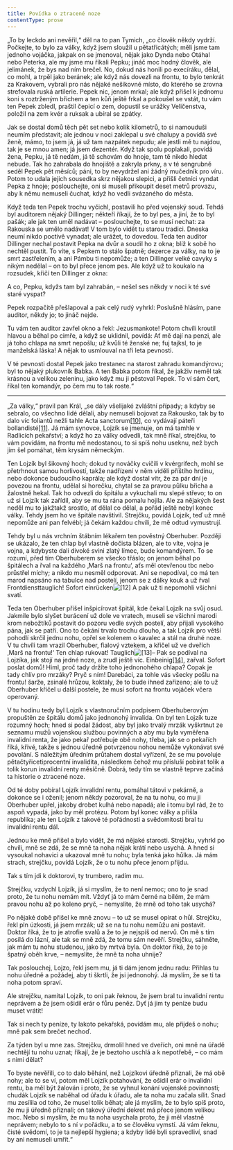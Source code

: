 ```yaml
---
title: Povídka o ztracené noze
contentType: prose
---
```


<section>

„To by leckdo ani nevěřil,“ děl na to pan Tymich, „co člověk někdy vydrží. Počkejte, to bylo za války, když jsem sloužil u pětatřicátých; měli jsme tam jednoho vojáčka, jakpak on se jmenoval, nějak jako Dynda nebo Otáhal nebo Peterka, ale my jsme mu říkali Pepku; jináč moc hodný člověk, ale jelimánek, že bys nad ním brečel. No, dokud nás honili po execíráku, dělal, co mohl, a trpěl jako beránek; ale když nás dovezli na frontu, to bylo tenkrát za Krakovem, vybrali pro nás nějaké nešikovné místo, do kterého se zrovna strefovala ruská artilerie. Pepek nic, jenom mrkal; ale když přišel k jednomu koni s roztrženým břichem a ten kůň ještě frkal a pokoušel se vstát, tu vám ten Pepek zbledl, praštil čepicí o zem, dopustil se urážky Veličenstva, položil na zem kvér a ruksak a ubíral se zpátky.

Jak se dostal domů těch pět set nebo kolik kilometrů, to si namouduši neumím představit; ale jednou v noci zaklepal u své chalupy a povídá své ženě, mámo, to jsem já, já už tam nazpátek nepudu; ale jestli mě tu najdou, tak je se mnou amen; já jsem dezentér. Když tak spolu poplakali, povídá žena, Pepku, já tě nedám, já tě schovám do hnoje, tam tě nikdo hledat nebude. Tak ho zahrabala do hnojiště a zakryla prkny, a v té sengrubně seděl Pepek pět měsíců; páni, to by nevydržel ani žádný mučedník pro víru. Potom to udala jejich sousedka skrz nějakou slepici, a přišli četníci vyndat Pepka z hnoje; poslouchejte, oni si museli přikoupit deset metrů provazu, aby k němu nemuseli čuchat, když ho vedli svázaného do města.

Když teda ten Pepek trochu vyčichl, postavili ho před vojenský soud. Tehdá byl auditorem nějaký Dillinger; někteří říkají, že to byl pes, a jiní, že to byl pašák; ale jak ten uměl nadávat – poslouchejte, to se musí nechat: za Rakouska se umělo nadávat! V tom bylo vidět tu starou tradici. Dneska neumí nikdo poctivě vynadat; ale urážet, to dovedou. Teda ten auditor Dillinger nechal postavit Pepka na dvůr a soudil ho z okna; blíž k sobě ho nechtěl pustit. To víte, s Pepkem to stálo špatně; dezerce za války, na to je smrt zastřelením, a ani Pámbu ti nepomůže; a ten Dillinger velké cavyky s nikým nedělal – on to byl přece jenom pes. Ale když už to koukalo na rozsudek, křičí ten Dillinger z okna:

A co, Pepku, kdyžs tam byl zahrabán, – nešel ses někdy v noci k té své staré vyspat?

Pepek rozpačitě přešlapoval a pak celý rudý vyhrkl: Poslušně hlásím, pane auditor, někdy jo; to jináč nejde.

Tu vám ten auditor zavřel okno a řekl: Jezusmankote! Potom chvíli kroutil hlavou a běhal po cimře, a když se uklidnil, povídá: Ať mě dají na penzi, ale já toho chlapa na smrt nepošlu; už kvůli té ženské ne; fuj tajksl, to je manželská láska! A nějak to usmlouval na tři leta pevnosti.

V té pevnosti dostal Pepek jako trestanec na starost zahradu komandýrovu; byl to nějaký plukovník Babka. A ten Babka potom říkal, že jakživ neměl tak krásnou a velikou zeleninu, jako když mu ji pěstoval Pepek. To ví sám čert, říkal ten komandýr, po čem mu to tak roste.“

* * *

„Za války,“ pravil pan Král, „se dály všelijaké zvláštní případy; a kdyby se sebralo, co všechno lidé dělali, aby nemuseli bojovat za Rakousko, tak by to dalo víc foliantů nežli tahle Acta sanctorum[\[10\]](./resources/undefined), co vydávají páteři bollandisté[\[11\]](./resources/undefined). Já mám synovce, Lojzík se jmenuje, on má tamhle v Radlicích pekařství; a když ho za války odvedli, tak mně říkal, strejčku, to vám povídám, na frontu mě nedostanou, to si spíš nohu useknu, než bych jim šel pomáhat, těm krysám německým.

Ten Lojzík byl šikovný hoch; dokud ty nováčky cvičili v kvérgrifech, mohl se přetrhnout samou horlivostí, takže nadřízení v něm viděli příštího hrdinu, nebo dokonce budoucího kaprála; ale když dostal vítr, že za pár dní je povezou na frontu, udělal si horečku, chytal se za pravou půlku břicha a žalostně hekal. Tak ho odvezli do špitálu a vykuchali mu slepé střevo; to on už si Lojzík tak zařídil, aby se mu ta rána pomalu hojila. Ale za nějakých šest neděl mu to jakžtakž srostlo, ať dělal co dělal, a pořád ještě nebyl konec války. Tehdy jsem ho ve špitále navštívil. Strejčku, povídá Lojzík, teď už mně nepomůže ani pan felvébl; já čekám každou chvíli, že mě odtud vymustrují.

Tehdy byl u nás vrchním štábním lékařem ten pověstný Oberhuber. Později se ukázalo, že ten chlap byl vlastně dočista blázen, ale to víte, vojna je vojna, a kdybyste dali divoké svini zlatý límec, bude komandýrem. To se rozumí, před tím Oberhuberem se všecko třáslo; on jenom běhal po špitálech a řval na každého ‚Marš na frontu‘, aťs měl otevřenou tbc nebo průstřel míchy; a nikdo mu nesměl odporovat. Ani se nepodíval, co má ten marod napsáno na tabulce nad postelí, jenom se z dálky kouk a už řval Frontdiensttauglich! Sofort einrücken![\[12\]](./resources/undefined) A pak už ti nepomohli všichni svatí.

Teda ten Oberhuber přišel inšpicírovat špitál, kde čekal Lojzík na svůj osud. Jakmile bylo slyšet burácení už dole ve vratech, museli se všichni marodi krom nebožtíků postavit do pozoru vedle svých postelí, aby přijali vysokého pána, jak se patří. Ono to čekání trvalo trochu dlouho, a tak Lojzík pro větší pohodlí skrčil jednu nohu, opřel se kolenem o kavalec a stál na druhé noze. V tu chvíli tam vrazil Oberhuber, fialový vztekem, a křičel už ve dveřích ‚Marš na frontu!‘ Ten chlap rukovat! Tauglich![\[13\]](./resources/undefined)– Pak se podíval na Lojzíka, jak stojí na jedné noze, a zrudl ještě víc. Einbeinig[\[14\]](./resources/undefined), zařval. Sofort poslat domů! Himl, proč tady držíte toho jednonohého chlapa? Copak je tady chlív pro mrzáky? Pryč s ním! Darebáci, za tohle vás všecky pošlu na frontu! šarže, zsinalé hrůzou, koktaly, že to bude ihned zařízeno; ale to už Oberhuber křičel u další postele, že musí sofort na frontu vojáček včera operovaný.

V tu hodinu tedy byl Lojzík s vlastnoručním podpisem Oberhuberovým propuštěn ze špitálu domů jako jednonohý invalida. On byl ten Lojzík tuze rozumný hoch; hned si podal žádost, aby byl jako trvalý mrzák vyškrtnut ze seznamu mužů vojenskou službou povinných a aby mu byla vyměřena invalidní renta, že jako pekař potřebuje obě nohy, třeba, jak se o pekařích říká, křivé, takže s jednou úředně potvrzenou nohou nemůže vykonávat své povolání. S náležitým úředním průtahem dostal vyřízení, že se mu povoluje pětačtyřicetiprocentní invalidita, následkem čehož mu přísluší pobírat tolik a tolik korun invalidní renty měsíčně. Dobrá, tedy tím se vlastně teprve začíná ta historie o ztracené noze.

Od té doby pobíral Lojzík invalidní rentu, pomáhal tátovi v pekárně, a dokonce se i oženil; jenom někdy pozoroval, že na tu nohu, co mu ji Oberhuber upřel, jakoby drobet kulhá nebo napadá; ale i tomu byl rád, že to aspoň vypadá, jako by měl protézu. Potom byl konec války a přišla republika; ale ten Lojzík z takové té pořádnosti a svědomitosti bral tu invalidní rentu dál.

Jednou ke mně přišel a bylo vidět, že má nějaké starosti. Strejčku, vyhrkl po chvíli, mně se zdá, že se mně ta noha nějak krátí nebo usychá. A hned si vysoukal nohavici a ukazoval mně tu nohu; byla tenká jako hůlka. Já mám strach, strejčku, povídá Lojzík, že o tu nohu přece jenom přijdu.

Tak s tím jdi k doktorovi, ty trumbero, radím mu.

Strejčku, vzdychl Lojzík, já si myslím, že to není nemoc; ono to je snad proto, že tu nohu nemám mít. Vždyť já to mám černé na bílém, že mám pravou nohu až po koleno pryč, – nemyslíte, že mně od toho tak usychá?

Po nějaké době přišel ke mně znovu – to už se musel opírat o hůl. Strejčku, řekl pln úzkosti, já jsem mrzák; už se na tu nohu nemůžu ani postavit. Doktor říká, že to je atrofie svalů a že to je nejspíš od nervů. On mě s tím posílá do lázní, ale tak se mně zdá, že tomu sám nevěří. Strejčku, sáhněte, jak mám tu nohu studenou, jako by mrtvá byla. On doktor říká, že to je špatný oběh krve, – nemyslíte, že mně ta noha uhnije?

Tak poslouchej, Lojzo, řekl jsem mu, já ti dám jenom jednu radu: Přihlas tu nohu úředně a požádej, aby ti škrtli, že jsi jednonohý. Já myslím, že se ti ta noha potom spraví.

Ale strejčku, namítal Lojzík, to oni pak řeknou, že jsem bral tu invalidní rentu neprávem a že jsem ošidil erár o fůru peněz. Dyť já jim ty peníze budu muset vrátit!

Tak si nech ty peníze, ty lakoto pekařská, povídám mu, ale přijdeš o nohu; mně pak sem brečet nechoď.

Za týden byl u mne zas. Strejčku, drmolil hned ve dveřích, oni mně na úřadě nechtějí tu nohu uznat; říkají, že je beztoho uschlá a k nepotřebě, – co mám s nimi dělat?

To byste nevěřili, co to dalo běhání, než Lojzíkovi úředně přiznali, že má obě nohy; ale to se ví, potom měl Lojzík potahování, že ošidil erár o invalidní rentu, ba měl být žalován i proto, že se vyhnul konání vojenské povinnosti; chudák Lojzík se naběhal od úřadu k úřadu, ale ta noha mu začala sílit. Snad mu zesílila od toho, že musel tolik běhat; ale já myslím, že to bylo spíš proto, že mu ji úředně přiznali; on takový úřední dekret má přece jenom velikou moc. Nebo si myslím, že mu ta noha usychala proto, že ji měl vlastně neprávem; nebylo to s ní v pořádku, a to se člověku vymstí. Já vám řeknu, čisté svědomí, to je ta nejlepší hygiena; a kdyby lidé byli spravedliví, snad by ani nemuseli umřít.“

</section>
